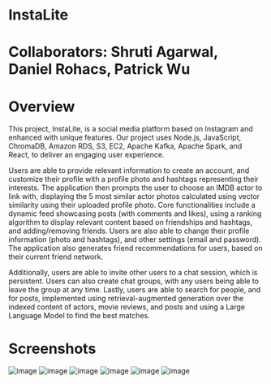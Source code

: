 # InstaLite
# Collaborators: Shruti Agarwal, Daniel Rohacs, Patrick Wu
# Overview

This project, InstaLite, is a social media platform based on Instagram and enhanced with unique features. Our project uses Node.js, JavaScript, ChromaDB, Amazon RDS, S3, EC2, Apache Kafka, Apache Spark, and React, to deliver an engaging user experience.

Users are able to provide relevant information to create an account, and customize their profile with a profile photo and hashtags representing their interests. The application then prompts the user to choose an IMDB actor to link with, displaying the 5 most similar actor photos calculated using vector similarity using their uploaded profile photo. Core functionalities include a dynamic feed showcasing posts (with comments and likes), using a ranking algorithm to display relevant content based on friendships and hashtags, and adding/removing friends. Users are also able to change their profile information (photo and hashtags), and other settings (email and password). The application also generates friend recommendations for users, based on their current friend network.

Additionally, users are able to invite other users to a chat session, which is persistent. Users can also create chat groups, with any users being able to leave the group at any time. Lastly, users are able to search for people, and for posts, implemented using retrieval-augmented generation over the indexed content of actors, movie reviews, and posts and using a Large Language Model to find the best matches.

# Screenshots
![image](https://github.com/zoramardjoko/instalite/assets/87042775/850cd43e-8faf-4280-8957-baf8c6a9d1ca)
![image](https://github.com/zoramardjoko/instalite/assets/87042775/f0624f78-67fa-4231-80ae-f9758ca148f4)
![image](https://github.com/zoramardjoko/instalite/assets/87042775/83d17e10-50b3-4dff-99df-049ccc7a3ce6)
![image](https://github.com/zoramardjoko/instalite/assets/87042775/e44c7db9-b5e4-4bf4-8c90-0ed0cb771ef7)
![image](https://github.com/zoramardjoko/instalite/assets/87042775/335842e5-50e4-41e9-bfae-54306d7cc841)
![image](https://github.com/zoramardjoko/instalite/assets/87042775/7ef86fe9-d687-4133-ba35-a214dc68bb6b)


